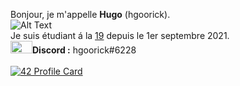 

Bonjour, je m'appelle <strong>Hugo</strong> (hgoorick).
<br/>
![Alt Text](https://media0.giphy.com/media/l41JMXnXn4E7WQR8s/giphy.gif?cid=ecf05e47rwjuem2w0r55reux3dx8841qmtgkfivzxeb5xsor&rid=giphy.gif&ct=g)
<br/>
Je suis étudiant á la <a href="https://www.s19.be">19</a> depuis le 1er septembre 2021.
<br/><img src = "https://logo-marque.com/wp-content/uploads/2020/12/Discord-Logo.png" width="35" height="20"/><b>Discord :</b> hgoorick#6228
<br/>
<br/>[![42 Profile Card](https://1337-readme.vercel.app/api/profile?cursus=42cursus&dark=true&email=hide&leet_logo=hide&login=hgoorick)](https://profile.intra.42.fr/users/hgoorick)
